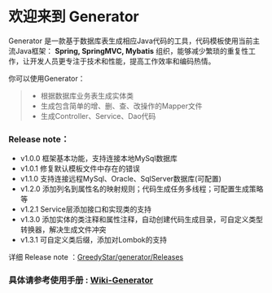 
# 欢迎来到 Generator

Generator 是一款基于数据库表生成相应Java代码的工具，代码模板使用当前主流Java框架： **Spring, SpringMVC, Mybatis** 组织，能够减少繁琐的重复性工作，让开发人员更专注于技术和性能，提高工作效率和编码热情。

你可以使用Generator：
> * 根据数据库业务表生成实体类
> * 生成包含简单的增、删、查、改操作的Mapper文件
> * 生成Controller、Service、Dao代码

### Release note：
* v1.0.0 框架基本功能，支持连接本地MySql数据库
* v1.0.1 修复默认模板文件中存在的错误
* v1.1.0 支持连接远程MySql、Oracle、SqlServer数据库(可配置)
* v1.2.0 添加列名到属性名的映射规则；代码生成任务多线程；可配置生成策略等
* v1.2.1 Service层添加接口和实现类的支持
* v1.3.0 添加实体的类注释和属性注释，自动创建代码生成目录，可自定义类型转换器，解决生成文件冲突
* v1.3.1 可自定义类后缀，添加对Lombok的支持

详细 Release note ：[GreedyStar/generator/Releases](https://github.com/GreedyStar/generator/releases)

### 具体请参考使用手册 : [Wiki-Generator](https://github.com/GreedyStar/generator/wiki)
